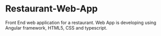 # Restaurant-Web-App
Front End web application for a restaurant. Web App is developing using Angular framework, HTML5, CSS and typescript.
